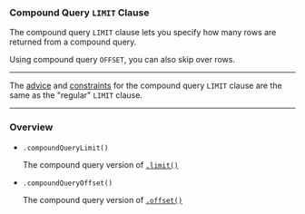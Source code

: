 ### Compound Query `LIMIT` Clause

The compound query `LIMIT` clause lets you specify how many rows are returned from a compound query.

Using compound query `OFFSET`, you can also skip over rows.

-----

The [advice](/doc/00-getting-started/06-limit-clause.md#number-vs-bigint) and [constraints](/doc/00-getting-started/06-limit-clause.md#min-and-max-values) for the compound query `LIMIT` clause are the same as the "regular" `LIMIT` clause.

-----

### Overview

+ `.compoundQueryLimit()`

  The compound query version of [`.limit()`](/doc/00-getting-started/06-limit-clause.md#limit)
+ `.compoundQueryOffset()`

  The compound query version of [`.offset()`](/doc/00-getting-started/06-limit-clause.md#offset)
